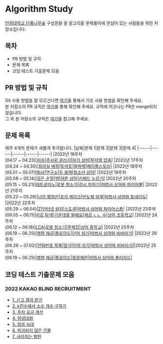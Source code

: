 # Algorithm Study

[인하대학교 단풍나무숲](https://www.facebook.com/inhamaple) 구성원들 중 알고리즘 문제풀이에 관심이 있는 사람들을 위한 저장소입니다.

## 목차

- PR 방법 및 규칙
- 문제 목록
- 코딩 테스트 기출문제 모음

## PR 방법 및 규칙

Git 사용 방법을 잘 모르신다면 [여기](/admin/GitHub_Intro.md)를 통해서 기초 사용 방법을 확인해 주세요.  
본 저장소의 PR 규칙은 [여기](/admin/PR_rules.md)를 통해 확인해 주세요. 규칙에 어긋나는 PR은 merge되지 않습니다.  
그 외 본 저장소의 규칙은 [여기]()를 참고해 주세요.

## 문제 목록

매주 4개의 문제가 새롭게 추가됩니다.
|날짜|문제 1|문제 2|문제 3|문제 4|
|------|------|------|------|------|
|2022년 16주차 </br>(04.17 ~ 04.23)|[피자](https://www.acmicpc.net/problem/3213)|[주사위 굴리기](https://www.acmicpc.net/problem/14499)|[아기 상어](https://www.acmicpc.net/problem/16236)|[문자열 압축](https://programmers.co.kr/learn/courses/30/lessons/60057)|
|2022년 17주차 </br>(04.24 ~ 04.30)|[회의실 배정](https://www.acmicpc.net/problem/1931)|[토마토](https://www.acmicpc.net/problem/7576)|[알파벳](https://www.acmicpc.net/problem/1987)|[메이플스토리](https://www.acmicpc.net/problem/20925)|
|2022년 18주차 </br>(05.01 ~ 05.07)|[퇴사](https://www.acmicpc.net/problem/14501)|[연구소](https://www.acmicpc.net/problem/14502)|[두 용액](https://www.acmicpc.net/problem/2470)|[청소년 상어](https://www.acmicpc.net/problem/19236)|
|2022년 19주차 </br>(05.08 ~ 05.14)|[모든 순열](https://www.acmicpc.net/problem/10974)|[뱀](https://www.acmicpc.net/problem/3190)|[어른 상어](https://www.acmicpc.net/problem/19237)|[키패드 누르기](https://programmers.co.kr/learn/courses/30/lessons/67256)|
|2022년 20주차 </br>(05.15 ~ 05.21)|[테트로미노](https://www.acmicpc.net/problem/14500)|[로봇 청소기](https://www.acmicpc.net/problem/14503)|[감시 피하기](https://www.acmicpc.net/problem/18428)|[마법사 상어와 파이어볼](https://www.acmicpc.net/problem/20056)|
|2022년 21주차 </br>(05.22 ~ 05.28)|[너의 평점은](https://www.acmicpc.net/problem/25206)|[조각 케이크](https://www.acmicpc.net/problem/25212)|[반도체 설계](https://www.acmicpc.net/problem/2352)|[마법사 상어와 토네이도](https://www.acmicpc.net/problem/20057)|
|2022년 22주차 </br>(05.29 ~ 06.04)|[Z](https://www.acmicpc.net/problem/1074)|[인터넷 설치](https://www.acmicpc.net/problem/1800)|[스도쿠](https://www.acmicpc.net/problem/2580)|[마법사 상어와 파이어스톰](https://www.acmicpc.net/problem/20058)|
|2022년 23주차 </br>(06.05 ~ 06.11)|[미로 탐색](https://www.acmicpc.net/problem/2178)|[가운데를 말해요](https://www.acmicpc.net/problem/1655)|[제곱 ㄴㄴ 수](https://www.acmicpc.net/problem/1016)|[상어 초등학교](https://www.acmicpc.net/problem/21608)|
|2022년 24주차 </br>(06.12 ~ 06.18)|[LCA](https://www.acmicpc.net/problem/11437)|[로봇 청소기](https://www.acmicpc.net/problem/14503)|[문제집](https://www.acmicpc.net/problem/1766)|[상어 중학교](https://www.acmicpc.net/problem/21609)|
|2022년 25주차 </br>(06.19 ~ 06.25)|[행렬 제곱](https://www.acmicpc.net/problem/10830)|[플로이드](https://www.acmicpc.net/problem/11404)|[단어 섞기](https://www.acmicpc.net/problem/9177)|[마법사 상어와 비바라기](https://www.acmicpc.net/problem/21610)|
|2022년 26주차 </br>(06.26 ~ 07.02)|[전화번호 목록](https://www.acmicpc.net/problem/5052)|[찾기](https://www.acmicpc.net/problem/1786)|[단어 섞기](https://www.acmicpc.net/problem/9177)|[마법사 상어와 비바라기](https://www.acmicpc.net/problem/21610)||2022년 25주차 </br>(06.19 ~ 06.25)|[행렬 제곱](https://www.acmicpc.net/problem/10830)|[플로이드](https://www.acmicpc.net/problem/11404)|[중량제한](https://www.acmicpc.net/problem/1939)|[마법사 상어와 블리자드](https://www.acmicpc.net/problem/21611)|

## 코딩 테스트 기출문제 모음

### 2022 KAKAO BLIND RECRUITMENT

- [1. 신고 결과 받기](https://programmers.co.kr/learn/courses/30/lessons/92334)
- [2. k진수에서 소수 개수 구하기](https://programmers.co.kr/learn/courses/30/lessons/92335)
- [3. 주차 요금 계산](https://programmers.co.kr/learn/courses/30/lessons/92341)
- [4. 양궁대회](https://programmers.co.kr/learn/courses/30/lessons/92342)
- [5. 양과 늑대](https://programmers.co.kr/learn/courses/30/lessons/92343)
- [6. 파괴되지 않은 건물](https://programmers.co.kr/learn/courses/30/lessons/92344)
- [7. 사라지는 발판](https://programmers.co.kr/learn/courses/30/lessons/92345)
